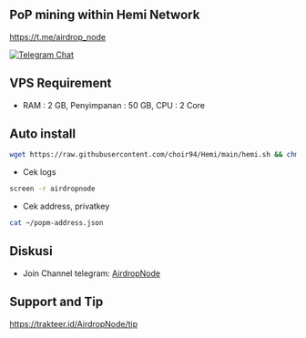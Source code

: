 ## PoP mining within Hemi Network
https://t.me/airdrop_node
<p align="left">
<a href="https://t.me/airdrop_node" target="_blank">
    <img alt="Telegram Chat" src="https://img.shields.io/endpoint?color=neon&logo=telegram&label=chat&url=https%3A%2F%2Ftg.sumanjay.workers.dev%2Fairdrop_node">
</a>
  
## VPS Requirement
- RAM : 2 GB, Penyimpanan : 50 GB, CPU : 2 Core

## Auto install
```bash
wget https://raw.githubusercontent.com/choir94/Hemi/main/hemi.sh && chmod +x hemi.sh && ./hemi.sh
```
- Cek logs
```bash
screen -r airdropnode
```
- Cek address, privatkey
```bash
cat ~/popm-address.json
```
## Diskusi
- Join Channel telegram: [AirdropNode](https://t.me/airdrop_node)

## Support and Tip
https://trakteer.id/AirdropNode/tip
